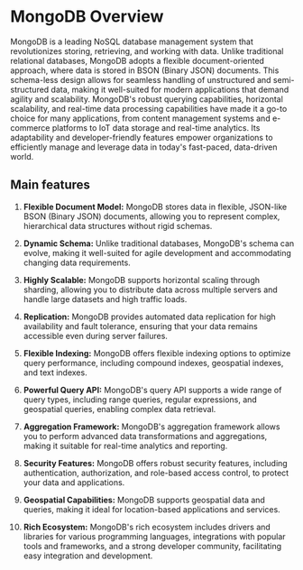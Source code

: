 # MongoDB Overview

MongoDB is a leading NoSQL database management system that revolutionizes storing, retrieving, and working with data. Unlike traditional relational databases, MongoDB adopts a flexible document-oriented approach, where data is stored in BSON (Binary JSON) documents. This schema-less design allows for seamless handling of unstructured and semi-structured data, making it well-suited for modern applications that demand agility and scalability. MongoDB's robust querying capabilities, horizontal scalability, and real-time data processing capabilities have made it a go-to choice for many applications, from content management systems and e-commerce platforms to IoT data storage and real-time analytics. Its adaptability and developer-friendly features empower organizations to efficiently manage and leverage data in today's fast-paced, data-driven world.

## Main features


1. **Flexible Document Model:** MongoDB stores data in flexible, JSON-like BSON (Binary JSON) documents, allowing you to represent complex, hierarchical data structures without rigid schemas.

2. **Dynamic Schema:** Unlike traditional databases, MongoDB's schema can evolve, making it well-suited for agile development and accommodating changing data requirements.

3. **Highly Scalable:** MongoDB supports horizontal scaling through sharding, allowing you to distribute data across multiple servers and handle large datasets and high traffic loads.

4. **Replication:** MongoDB provides automated data replication for high availability and fault tolerance, ensuring that your data remains accessible even during server failures.

5. **Flexible Indexing:** MongoDB offers flexible indexing options to optimize query performance, including compound indexes, geospatial indexes, and text indexes.

6. **Powerful Query API:** MongoDB's query API supports a wide range of query types, including range queries, regular expressions, and geospatial queries, enabling complex data retrieval.

7. **Aggregation Framework:** MongoDB's aggregation framework allows you to perform advanced data transformations and aggregations, making it suitable for real-time analytics and reporting.

8. **Security Features:** MongoDB offers robust security features, including authentication, authorization, and role-based access control, to protect your data and applications.

9. **Geospatial Capabilities:** MongoDB supports geospatial data and queries, making it ideal for location-based applications and services.

10. **Rich Ecosystem:** MongoDB's rich ecosystem includes drivers and libraries for various programming languages, integrations with popular tools and frameworks, and a strong developer community, facilitating easy integration and development.